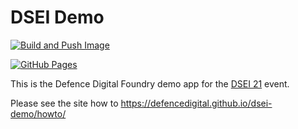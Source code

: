 # DSEI Demo

[![Build and Push Image](https://github.com/defencedigital/dsei-demo/actions/workflows/buildah-build.yaml/badge.svg)](https://github.com/defencedigital/dsei-demo/actions/workflows/buildah-build.yaml)

[![GitHub Pages](https://github.com/defencedigital/dsei-demo/actions/workflows/ghpages.yml/badge.svg)](https://github.com/defencedigital/dsei-demo/actions/workflows/ghpages.yml)

This is the Defence Digital Foundry demo app for the [DSEI 21](https://www.dsei.co.uk/welcome) event.

Please see the site how to https://defencedigital.github.io/dsei-demo/howto/ 
